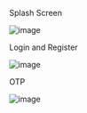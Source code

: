 Splash Screen

![image](https://github.com/Exploreka/Exploreka/assets/96515927/23a0a314-cb47-4df9-bd62-c541fd57bd44)


Login and Register

![image](https://github.com/Exploreka/Exploreka/assets/96515927/f1f892d6-ceb8-41ad-b224-1deac525539f)

OTP

![image](https://github.com/Exploreka/Exploreka/assets/96515927/54a180f9-428b-4a87-9b9d-c7a9961e6140)

